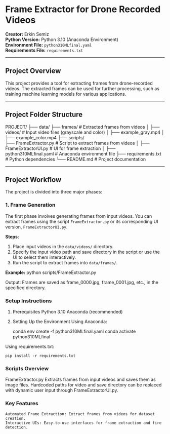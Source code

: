 # Frame Extractor for Drone Recorded Videos

**Creator:** Erkin Semiz  
**Python Version:** Python 3.10 (Anaconda Environment)  
**Environment File:** `python310MLfinal.yaml`  
**Requirements File:** `requirements.txt`  

---

## **Project Overview**
This project provides a tool for extracting frames from drone-recorded videos. The extracted frames can be used for further processing, such as training machine learning models for various applications.

---

## **Project Folder Structure**
PROJECT/ 
├── data/ 
    ├── frames/ # Extracted frames from videos │ 
    ├── videos/ # Input video files (grayscale and color) │ 
        ├── example_gray.mp4 │ 
        ├── example_color.mp4 
├── scripts/  
    ├── FrameExtractor.py # Script to extract frames from videos │ 
    ├── FrameExtractorUI.py # UI for frame extraction │ 
├── python310MLfinal.yaml # Anaconda environment file 
├── requirements.txt # Python dependencies 
└── README.md # Project documentation

---

## **Project Workflow**
The project is divided into three major phases:

### **1. Frame Generation**
The first phase involves generating frames from input videos. You can extract frames using the script `FrameExtractor.py` or its corresponding UI version, `FrameExtractorUI.py`.

**Steps**:
1. Place input videos in the `data/videos/` directory.
2. Specify the input video path and save directory in the script or use the UI to select them interactively.
3. Run the script to extract frames into `data/frames/`.

**Example:**
python scripts/FrameExtractor.py

Output:
Frames are saved as frame_0000.jpg, frame_0001.jpg, etc., in the specified directory.

### **Setup Instructions**
1. Prerequisites
    Python 3.10
    Anaconda (recommended)
2. Setting Up the Environment
Using Anaconda:

    conda env create -f python310MLfinal.yaml
    conda activate python310MLfinal

Using requirements.txt:

    pip install -r requirements.txt

### **Scripts Overview**
FrameExtractor.py
    Extracts frames from input videos and saves them as image files.
    Hardcoded paths for video and save directory can be replaced with dynamic user input through FrameExtractorUI.py.

### **Key Features**
    Automated Frame Extraction: Extract frames from videos for dataset creation.
    Interactive UIs: Easy-to-use interfaces for frame extraction and fire detection.
